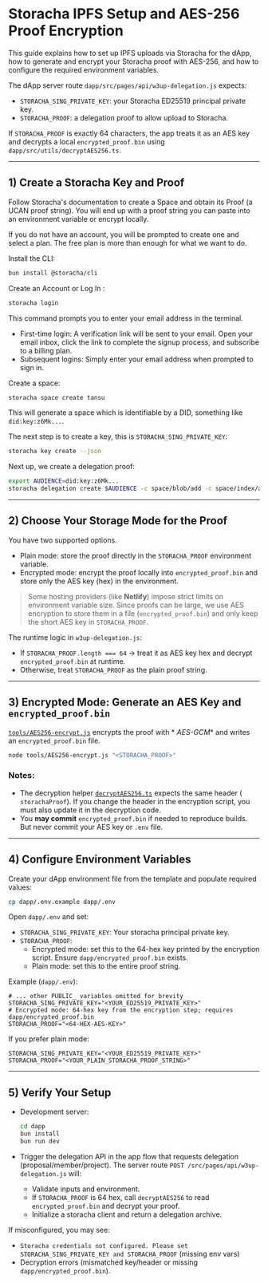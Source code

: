 # Storacha IPFS Setup and AES-256 Proof Encryption

This guide explains how to set up IPFS uploads via Storacha for the dApp, how to generate and encrypt your Storacha
proof with AES-256, and how to configure the required environment variables.

The dApp server route `dapp/src/pages/api/w3up-delegation.js` expects:

- `STORACHA_SING_PRIVATE_KEY`: your Storacha ED25519 principal private key.
- `STORACHA_PROOF`: a delegation proof to allow upload to Storacha.

If `STORACHA_PROOF` is exactly 64 characters, the app treats it as an AES key and decrypts a local
`encrypted_proof.bin` using `dapp/src/utils/decryptAES256.ts`.

---

## 1) Create a Storacha Key and Proof

Follow Storacha's documentation to create a Space and obtain its Proof (a UCAN proof string). You will end up with a
proof string you can paste into an environment variable or encrypt locally.

If you do not have an account, you will be prompted to create one and select a plan. The free plan is more than enough
for what we want to do.

Install the CLI:

```bash
bun install @storacha/cli
```
Create an Account or Log In :

```bash
storacha login
```

This command prompts you to enter your email address in the terminal.
- First-time login: A verification link will be sent to your email. Open your email inbox, click the link to complete the signup process, and subscribe to a billing plan.
- Subsequent logins: Simply enter your email address when prompted to sign in.

Create a space:

```bash
storacha space create tansu
```

This will generate a space which is identifiable by a DID, something like `did:key:z6Mk...`.

The next step is to create a key, this is `STORACHA_SING_PRIVATE_KEY`:

```bash
storacha key create --json
```

Next up, we create a delegation proof:

```bash
export AUDIENCE=did:key:z6Mk...
storacha delegation create $AUDIENCE -c space/blob/add -c space/index/add -c filecoin/offer -c upload/add --base64
```

---

## 2) Choose Your Storage Mode for the Proof

You have two supported options.

- Plain mode: store the proof directly in the `STORACHA_PROOF` environment variable.
- Encrypted mode: encrypt the proof locally into `encrypted_proof.bin` and store only the AES key (hex) in
  the environment.

> Some hosting providers (like **Netlify**) impose strict limits on environment variable size.
> Since proofs can be large, we use AES encryption to store them in a file (`encrypted_proof.bin`) and only keep the
> short AES key in `STORACHA_PROOF`.

The runtime logic in `w3up-delegation.js`:

- If `STORACHA_PROOF.length === 64` → treat it as AES key hex and decrypt `encrypted_proof.bin` at runtime.
- Otherwise, treat `STORACHA_PROOF` as the plain proof string.

---

## 3) Encrypted Mode: Generate an AES Key and `encrypted_proof.bin`

[`tools/AES256-encrypt.js`](../tools/AES256-encrypt.js) encrypts the proof with *
*AES-GCM** and writes an `encrypted_proof.bin` file.

```bash
node tools/AES256-encrypt.js "<STORACHA_PROOF>"
```

### Notes:

* The decryption helper [`decryptAES256.ts`](../dapp/src/utils/decryptAES256.ts) expects the same header (
  `storachaProof`).
  If you change the header in the encryption script, you must also update it in the decryption code.
* You **may commit** `encrypted_proof.bin` if needed to reproduce builds.
  But never commit your AES key or `.env` file.

---

## 4) Configure Environment Variables

Create your dApp environment file from the template and populate required values:

```bash
cp dapp/.env.example dapp/.env
```

Open `dapp/.env` and set:

- `STORACHA_SING_PRIVATE_KEY`: Your storacha principal private key.
- `STORACHA_PROOF`:
    - Encrypted mode: set this to the 64-hex key printed by the encryption script. Ensure `dapp/encrypted_proof.bin`
      exists.
    - Plain mode: set this to the entire proof string.

Example (`dapp/.env`):

```dotenv
# ... other PUBLIC_ variables omitted for brevity
STORACHA_SING_PRIVATE_KEY="<YOUR_ED25519_PRIVATE_KEY>"
# Encrypted mode: 64-hex key from the encryption step; requires dapp/encrypted_proof.bin
STORACHA_PROOF="<64-HEX-AES-KEY>"
```

If you prefer plain mode:

```dotenv
STORACHA_SING_PRIVATE_KEY="<YOUR_ED25519_PRIVATE_KEY>"
STORACHA_PROOF="<YOUR_PLAIN_STORACHA_PROOF_STRING>"
```

---

## 5) Verify Your Setup

- Development server:
  ```bash
  cd dapp
  bun install
  bun run dev
  ```

- Trigger the delegation API in the app flow that requests delegation (proposal/member/project). The server route
  `POST /src/pages/api/w3up-delegation.js` will:
    - Validate inputs and environment.
    - If `STORACHA_PROOF` is 64 hex, call `decryptAES256` to read `encrypted_proof.bin` and decrypt your proof.
    - Initialize a storacha client and return a delegation archive.

If misconfigured, you may see:

- `Storacha credentials not configured. Please set STORACHA_SING_PRIVATE_KEY and STORACHA_PROOF` (missing env vars)
- Decryption errors (mismatched key/header or missing `dapp/encrypted_proof.bin`).

